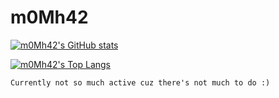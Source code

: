 # m0Mh42
[![m0Mh42's GitHub stats](https://github-readme-stats.vercel.app/api?username=m0Mh42&show_owner&show_icons=true&theme=react&custom_title=hallo&hide=issues)](https://github.com/anuraghazra/github-readme-stats)

[![m0Mh42's Top Langs](https://github-readme-stats.vercel.app/api/top-langs/?username=m0mh42&show_icons=true&theme=react&custom_title=my%20langs&layout=compact)](https://github.com/anuraghazra/github-readme-stats)

```Currently not so much active cuz there's not much to do :)```
